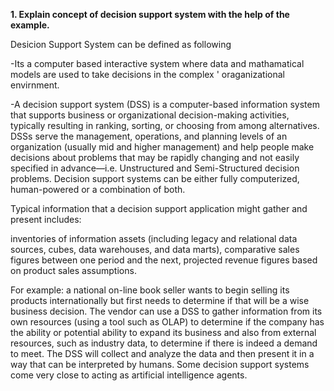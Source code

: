 **1. Explain concept of decision support system with the help of the example.**

Desicion Support System can be defined as following

-Its a computer based interactive system where data and mathamatical models are used to take decisions in the complex '
 oraganizational envirnment.
      
-A decision support system (DSS) is a computer-based information system that supports business or organizational decision-making activities, typically resulting in ranking, sorting, or choosing from among alternatives. DSSs serve the management, operations, and planning levels of an organization (usually mid and higher management) and help people make decisions about problems that may be rapidly changing and not easily specified in advance—i.e. Unstructured and Semi-Structured decision problems. Decision support systems can be either fully computerized, human-powered or a combination of both.

Typical information that a decision support application might gather and present includes:

inventories of information assets (including legacy and relational data sources, cubes, data warehouses, and data marts),
comparative sales figures between one period and the next,
projected revenue figures based on product sales assumptions.    

For example: a national on-line book seller wants to begin selling its products internationally but first needs to determine if that will be a wise business decision. The vendor can use a DSS to gather information from its own resources (using a tool such as OLAP) to determine if the company has the ability or potential ability to expand its business and also from external resources, such as industry data, to determine if there is indeed a demand to meet. The DSS will collect and analyze the data and then present it in a way that can be interpreted by humans. Some decision support systems come very close to acting as artificial intelligence agents.
